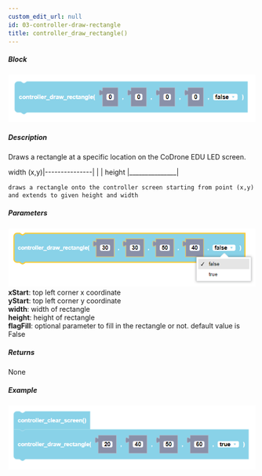 ```yaml
---
custom_edit_url: null
id: 03-controller-draw-rectangle
title: controller_draw_rectangle()
---
```


##### Block

![controller draw rectangle block image](controller_draw_rectangle.PNG)<br />

##### Description

Draws a rectangle at a specific location on the CoDrone EDU LED screen.

   width
    (x,y)|---------------|
         |               | height
         |_______________|

    draws a rectangle onto the controller screen starting from point (x,y) and extends to given height and width

##### Parameters
![controller draw rectangle block image](controller_draw_rectangle_params.PNG) <br />
**xStart**: top left corner x coordinate <br />
**yStart**: top left corner y coordinate <br />
**width**: width of rectangle <br />
**height**: height of rectangle <br />
**flagFill**: optional parameter to fill in the rectangle or not. default value is False

##### Returns

None

##### Example

![controller draw rectangle example](controller_draw_rectangle_example.PNG)